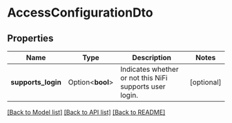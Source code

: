 # AccessConfigurationDto

## Properties

Name | Type | Description | Notes
------------ | ------------- | ------------- | -------------
**supports_login** | Option<**bool**> | Indicates whether or not this NiFi supports user login. | [optional]

[[Back to Model list]](../README.md#documentation-for-models) [[Back to API list]](../README.md#documentation-for-api-endpoints) [[Back to README]](../README.md)


